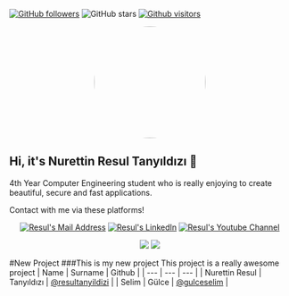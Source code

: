 [![GitHub followers](https://img.shields.io/github/followers/resultanyildizi?style=social)](https://github.com/resultanyildizi?tab=followers)
![GitHub stars](https://img.shields.io/github/stars/resultanyildizi?style=social)
[![Github visitors](https://visitor-badge.glitch.me/badge?page_id=resultanyildizi.visitor-badge)](https://GitHub.com/resultanyildizi/StrapDown.js/stargazers/)

<p align=center><img src="https://github.com/resultanyildizi.png" style="border-radius:50%"  width=200 height=200 /></p>

## Hi, it's Nurettin Resul Tanyıldızı 🎉
4th Year Computer Engineering student who is really enjoying to create beautiful, secure and fast applications. 

Contact with me via these platforms! 

<p align="center">
  <a href="mailto:tanyildizi.resul@gmail.com" target="_blank" rel="nofollow"><img alt="Resul's Mail Address" src="https://img.shields.io/badge/Gmail-white?logo=gmail" /></a>
  <a href="https://www.linkedin.com/in/resultanyildizi/" target="_blank" rel="nofollow"><img alt="Resul's LinkedIn" src="https://img.shields.io/badge/LinkedIn-%230072B1?logo=linkedin" /></a>
  <a href="https://www.youtube.com/channel/UCKz9BumCEpWIRP25Hi9nGnw" target="_blank" rel="nofollow"> <img alt="Resul's Youtube Channel" src="https://img.shields.io/badge/Youtube-white?logo=youtube&logoColor=FF0000"/></a>
</p>

<p align="center">
  <img src="https://github-readme-stats.vercel.app/api?username=resultanyildizi&count_private=true&show_icons=true&theme=dracula">
  <img src="https://github-readme-stats.vercel.app/api/top-langs/?username=resultanyildizi&hide=html,python,jupyter notebook&layout=compact&show_icons=true&theme=dracula">
</p>


#New Project
###This is my new project
This project is a really awesome project
| Name | Surname | Github |
| --- | --- | --- |
| Nurettin Resul | Tanyıldızı | [@resultanyildizi](https://github.com/resultanyildizi) |
| Selim | Gülce | [@gulceselim](https://github.com/gulceselim) |
